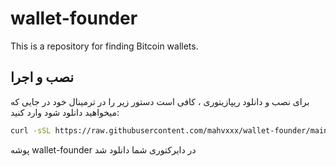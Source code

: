 # wallet-founder
This is a repository for finding Bitcoin wallets.
## نصب و اجرا
برای نصب و دانلود ریپازیتوری ، کافی است دستور زیر را در ترمینال خود در جایی که میخواهید دانلود شود وارد کنید:

```bash
curl -sSL https://raw.githubusercontent.com/mahvxxx/wallet-founder/main/setup.sh | bash
```
پوشه wallet-founder در دایرکتوری شما دانلود شد
